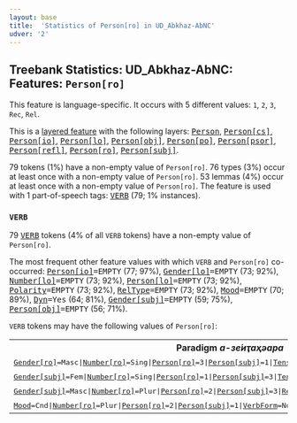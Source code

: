 ```yaml
---
layout: base
title:  'Statistics of Person[ro] in UD_Abkhaz-AbNC'
udver: '2'
---
```


## Treebank Statistics: UD_Abkhaz-AbNC: Features: `Person[ro]`

This feature is language-specific.
It occurs with 5 different values: `1`, `2`, `3`, `Rec`, `Rel`.

This is a <a href="../../u/overview/feat-layers.html">layered feature</a> with the following layers: <tt><a href="ab_abnc-feat-Person.html">Person</a></tt>, <tt><a href="ab_abnc-feat-Person-cs.html">Person[cs]</a></tt>, <tt><a href="ab_abnc-feat-Person-io.html">Person[io]</a></tt>, <tt><a href="ab_abnc-feat-Person-lo.html">Person[lo]</a></tt>, <tt><a href="ab_abnc-feat-Person-obj.html">Person[obj]</a></tt>, <tt><a href="ab_abnc-feat-Person-po.html">Person[po]</a></tt>, <tt><a href="ab_abnc-feat-Person-psor.html">Person[psor]</a></tt>, <tt><a href="ab_abnc-feat-Person-refl.html">Person[refl]</a></tt>, <tt><a href="ab_abnc-feat-Person-ro.html">Person[ro]</a></tt>, <tt><a href="ab_abnc-feat-Person-subj.html">Person[subj]</a></tt>.

79 tokens (1%) have a non-empty value of `Person[ro]`.
76 types (3%) occur at least once with a non-empty value of `Person[ro]`.
53 lemmas (4%) occur at least once with a non-empty value of `Person[ro]`.
The feature is used with 1 part-of-speech tags: <tt><a href="ab_abnc-pos-VERB.html">VERB</a></tt> (79; 1% instances).

### `VERB`

79 <tt><a href="ab_abnc-pos-VERB.html">VERB</a></tt> tokens (4% of all `VERB` tokens) have a non-empty value of `Person[ro]`.

The most frequent other feature values with which `VERB` and `Person[ro]` co-occurred: <tt><a href="ab_abnc-feat-Person-io.html">Person[io]</a></tt><tt>=EMPTY</tt> (77; 97%), <tt><a href="ab_abnc-feat-Gender-lo.html">Gender[lo]</a></tt><tt>=EMPTY</tt> (73; 92%), <tt><a href="ab_abnc-feat-Number-lo.html">Number[lo]</a></tt><tt>=EMPTY</tt> (73; 92%), <tt><a href="ab_abnc-feat-Person-lo.html">Person[lo]</a></tt><tt>=EMPTY</tt> (73; 92%), <tt><a href="ab_abnc-feat-Polarity.html">Polarity</a></tt><tt>=EMPTY</tt> (73; 92%), <tt><a href="ab_abnc-feat-RelType.html">RelType</a></tt><tt>=EMPTY</tt> (73; 92%), <tt><a href="ab_abnc-feat-Mood.html">Mood</a></tt><tt>=EMPTY</tt> (70; 89%), <tt><a href="ab_abnc-feat-Dyn.html">Dyn</a></tt><tt>=Yes</tt> (64; 81%), <tt><a href="ab_abnc-feat-Gender-subj.html">Gender[subj]</a></tt><tt>=EMPTY</tt> (59; 75%), <tt><a href="ab_abnc-feat-Person-obj.html">Person[obj]</a></tt><tt>=EMPTY</tt> (56; 71%).

`VERB` tokens may have the following values of `Person[ro]`:


<table>
  <tr><th>Paradigm <i>а-зе́иҭаҳәара</i></th><th><tt>1</tt></th><th><tt>2</tt></th><th><tt>3</tt></th></tr>
  <tr><td><tt><tt><a href="ab_abnc-feat-Gender-ro.html">Gender[ro]</a></tt><tt>=Masc</tt>|<tt><a href="ab_abnc-feat-Number-ro.html">Number[ro]</a></tt><tt>=Sing</tt>|<tt><a href="ab_abnc-feat-Person-ro.html">Person[ro]</a></tt><tt>=3</tt>|<tt><a href="ab_abnc-feat-Person-subj.html">Person[subj]</a></tt><tt>=1</tt>|<tt><a href="ab_abnc-feat-Tense.html">Tense</a></tt><tt>=Aor</tt>|<tt><a href="ab_abnc-feat-VerbForm.html">VerbForm</a></tt><tt>=Fin</tt></tt></td><td></td><td></td><td><em>инеизеиҭасҳәеит</em></td></tr>
  <tr><td><tt><tt><a href="ab_abnc-feat-Gender-subj.html">Gender[subj]</a></tt><tt>=Fem</tt>|<tt><a href="ab_abnc-feat-Number-ro.html">Number[ro]</a></tt><tt>=Sing</tt>|<tt><a href="ab_abnc-feat-Person-ro.html">Person[ro]</a></tt><tt>=1</tt>|<tt><a href="ab_abnc-feat-Person-subj.html">Person[subj]</a></tt><tt>=3</tt>|<tt><a href="ab_abnc-feat-Tense.html">Tense</a></tt><tt>=Prf</tt>|<tt><a href="ab_abnc-feat-VerbForm.html">VerbForm</a></tt><tt>=Fin</tt></tt></td><td><em>исзеиҭалҳәахьеит</em></td><td></td><td></td></tr>
  <tr><td><tt><tt><a href="ab_abnc-feat-Gender-subj.html">Gender[subj]</a></tt><tt>=Masc</tt>|<tt><a href="ab_abnc-feat-Number-ro.html">Number[ro]</a></tt><tt>=Plur</tt>|<tt><a href="ab_abnc-feat-Person-ro.html">Person[ro]</a></tt><tt>=2</tt>|<tt><a href="ab_abnc-feat-Person-subj.html">Person[subj]</a></tt><tt>=3</tt>|<tt><a href="ab_abnc-feat-RelType.html">RelType</a></tt><tt>=Mnr</tt>|<tt><a href="ab_abnc-feat-Tense.html">Tense</a></tt><tt>=Past</tt>|<tt><a href="ab_abnc-feat-VerbForm.html">VerbForm</a></tt><tt>=NonFin</tt></tt></td><td></td><td><em>ишышәзеиҭеиҳәаз</em></td><td></td></tr>
  <tr><td><tt><tt><a href="ab_abnc-feat-Mood.html">Mood</a></tt><tt>=Cnd</tt>|<tt><a href="ab_abnc-feat-Number-ro.html">Number[ro]</a></tt><tt>=Plur</tt>|<tt><a href="ab_abnc-feat-Person-ro.html">Person[ro]</a></tt><tt>=2</tt>|<tt><a href="ab_abnc-feat-Person-subj.html">Person[subj]</a></tt><tt>=1</tt>|<tt><a href="ab_abnc-feat-VerbForm.html">VerbForm</a></tt><tt>=NonFin</tt></tt></td><td></td><td><em>шәзеиҭасҳәар</em></td><td></td></tr>
</table>

